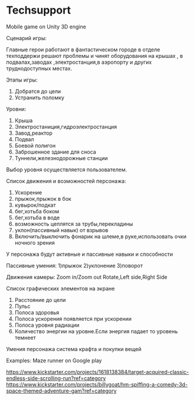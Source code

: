 Techsupport
===========


Mobile game on Unity 3D engine 

Сценарий игры:

Главные герои работают в фантастическом городе в отделе техподдержи решают проблемы и  чинят оборудования на крышах , в подвалах,заводах ,электростанция,в аэропорту и других труднодоступных местах.

Этапы игры:
<ol>
<li>Добратся до цели</li>
<li>Устранить поломку</li>
</ol>

Уровни:
<ol>
<li>Крыша</li>
<li>Электростаниция,гидроэлектростанция</li>
<li>Завод,реактор</li>
<li>Подвал</li>
<li>Боевой полигон</li>
<li>Заброшенное здание для сноса</li>
<li>Туннели,железнодорожные станции</li>
</ol>

Выбор уровня осуществляется пользователем.

Список движения и возможностей персонажа:
<ol>
<li>Ускорение</li>
<li>прыжок,прыжок в бок</li>
<li>кувырок/подкат</li>
<li>бег,хотьба боком</li>
<li>бег,хотьба в воде</li>
<li>возможность цеплятся за трубы,перекладины</li>
<li>уклон(пассивный навык) от взрывов</li>
<li>Включить/выключить фонарик на шлеме,в руке,использовать очки ночного зрения</li>
</ol>
У персонажа будут активные и пассивные навыки и способности

Пассивные умения:
1)прыжок
2)уклонение
3)поворот

Движения камеры:
Zoom in/Zoom out
Rotate,Left side,Right Side


Список графических элементов на экране
<ol>
<li>Расстояние до цели</li>
<li>Пульс</li>
<li>Полоса здоровья</li>
<li>Полоса ускорения появляется при ускорении </li>
<li>Полоса уровня радиации</li>
<li>Количество энергии на уровне.Если энергия падает то уровень темнеет</li>
</ol>


Умения персонажа  система крафта и покупки вещей


Examples:
Maze runner on Google play

https://www.kickstarter.com/projects/1618138384/target-acquired-classic-endless-side-scrolling-run?ref=category
https://www.kickstarter.com/projects/billygoat/hm-spiffing-a-comedy-3d-space-themed-adventure-gam?ref=category

